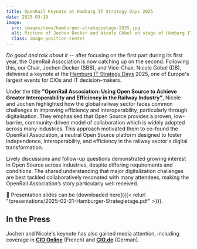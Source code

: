 ```yaml
---
title: OpenRail Keynote at Hamburg IT Strategy Days 2025
date: 2025-03-19
image:
  src: images/news/hamburger-strategietage-2025.jpg
  alt: Picture of Jochen Decker and Nicole Göbel on stage of Hamburg IT Strategy Days
  class: image-position-center
---
```


*Do good and talk about it* -- after focusing on the first part during its first year, the OpenRail Association is now catching up on the second. Following this, our Chair, Jochen Decker (SBB), and Vice-Chair, Nicole Göbel (DB), delivered a keynote at the [Hamburg IT Strategy Days](https://www.it-strategietage.de/) 2025, one of Europe's largest events for CIOs and IT decision-makers.

Under the title **"OpenRail Association: Using Open Source to Achieve Greater Interoperability and Efficiency in the Railway Industry"**, Nicole and Jochen highlighted how the global railway sector faces common challenges in improving efficiency and interoperability, particularly through digitalisation. They emphasised that Open Source provides a proven, low-barrier, community-driven model of collaboration which is widely adopted across many industries. This approach motivated them to co-found the OpenRail Association, a neutral Open Source platform designed to foster independence, interoperability, and efficiency in the railway sector's digital transformation.

Lively discussions and follow-up questions demonstrated growing interest in Open Source across industries, despite differing requirements and conditions. The shared understanding that major digitalization challenges are best tackled collaboratively resonated with many attendees, making the OpenRail Association’s story particularly well received.

📂 Presentation slides can be [downloaded here]({{< relurl "/presentations/2025-02-21-Hamburger-Strategietage.pdf" >}}).

## In the Press

Jochen and Nicole's keynote has also gained media attention, including coverage in **[CIO Online](https://www.cio-online.com/actualites/lire-sncf-deutsche-bahn-et-ccf-sur-la-voie-de-l-interoperabilite-open-source-16184.html)** (French) and **[CIO.de](https://www.cio.de/article/3830366/open-rail-mit-open-source-in-die-zukunft.html)** (German).

